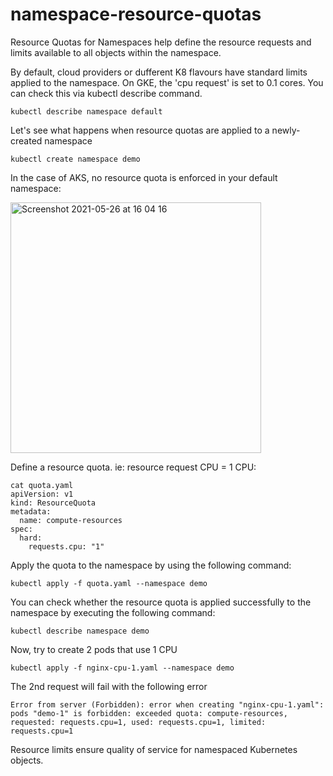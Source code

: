 # namespace-resource-quotas
Resource Quotas for Namespaces help define the resource requests and limits available to all objects within the namespace.

By default, cloud providers or dufferent K8 flavours have standard limits applied to the namespace. 
On GKE, the 'cpu request' is set to 0.1 cores. You can check this via kubectl describe command.
```
kubectl describe namespace default
```

Let's see what happens when resource quotas are applied to a newly-created namespace
```
kubectl create namespace demo
```

In the case of AKS, no resource quota is enforced in your default namespace:

<img width="401" alt="Screenshot 2021-05-26 at 16 04 16" src="https://user-images.githubusercontent.com/82048393/119684364-5b0fa800-be3c-11eb-8954-27088288ab1a.png">


Define a resource quota. ie: resource request CPU = 1 CPU:
```
cat quota.yaml
apiVersion: v1
kind: ResourceQuota
metadata:
  name: compute-resources
spec:
  hard:
    requests.cpu: "1"
```

Apply the quota to the namespace by using the following command:
```
kubectl apply -f quota.yaml --namespace demo
```

You can check whether the resource quota is applied successfully to the namespace by executing the following command:
```
kubectl describe namespace demo
```

Now, try to create 2 pods that use 1 CPU 
```
kubectl apply -f nginx-cpu-1.yaml --namespace demo
```

The 2nd request will fail with the following error
```
Error from server (Forbidden): error when creating "nginx-cpu-1.yaml": pods "demo-1" is forbidden: exceeded quota: compute-resources, requested: requests.cpu=1, used: requests.cpu=1, limited: requests.cpu=1
```

Resource limits ensure quality of service for namespaced Kubernetes objects.

